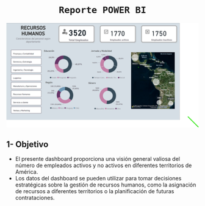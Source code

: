 # <h1 align="center">**`Reporte POWER BI`**</h1>

![credit](DASHRRHH.png)

## 1- **Objetivo**
- El presente dashboard proporciona una visión general valiosa del número de empleados activos y no activos en diferentes territorios de América.
- Los datos del dashboard se pueden utilizar para tomar decisiones estratégicas sobre la gestión de recursos humanos, como la asignación de recursos a diferentes territorios o la planificación de futuras contrataciones.


